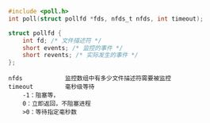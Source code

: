 ```c
#include <poll.h>
int poll(struct pollfd *fds, nfds_t nfds, int timeout);

struct pollfd {
	int fd; /* 文件描述符 */
	short events; /* 监控的事件 */
	short revents; /* 实际发生的事件 */
};
```

	nfds 			监控数组中有多少文件描述符需要被监控
	timeout 		毫秒级等待
		-1：阻塞等，
		0：立即返回，不阻塞进程
		>0：等待指定毫秒数
